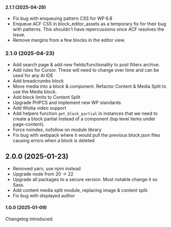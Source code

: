 #### 2.1.1 (2025-04-29)

* Fix bug with enqueuing pattern CSS for WP 6.8
* Enqueue ACF CSS in block_editor_assets as a temporary fix for their bug with patterns. This shouldn't have repercussions once ACF resolves the issue.
* Remove margins from a few blocks in the editor view.

### 2.1.0 (2025-04-23)

* Add search page & add new fields/functionality to post filters archive.
* Add rules for Cursor. These will need to change over time and can be used for any AI IDE
* Add breadcrumbs block
* Move media into a block & component. Refactor Content & Media Split to use the Media block.
* Add block limits to Content Split
* Upgrade PHPCS and implement new WP standards
* Add Wistia video support
* Add helpers function `get_block_partial` in instances that we need to create a block partial instead of a component (top level items under page-content).
* Force noindex, nofollow on module library
* Fix bug with webpack where it would pull the previous block.json files causing errors when a block is deleted

## 2.0.0 (2025-01-23)

* Removed yarn, use npm instead
* Upgrade node from 20 -> 22
* Upgrade all packages to a secure version. Most notable change it so Sass.
* Add content media split module, replacing image & content split.
* Fix bug with displayed author

#### 1.0.0 (2025-01-09)

Changelog introduced.

